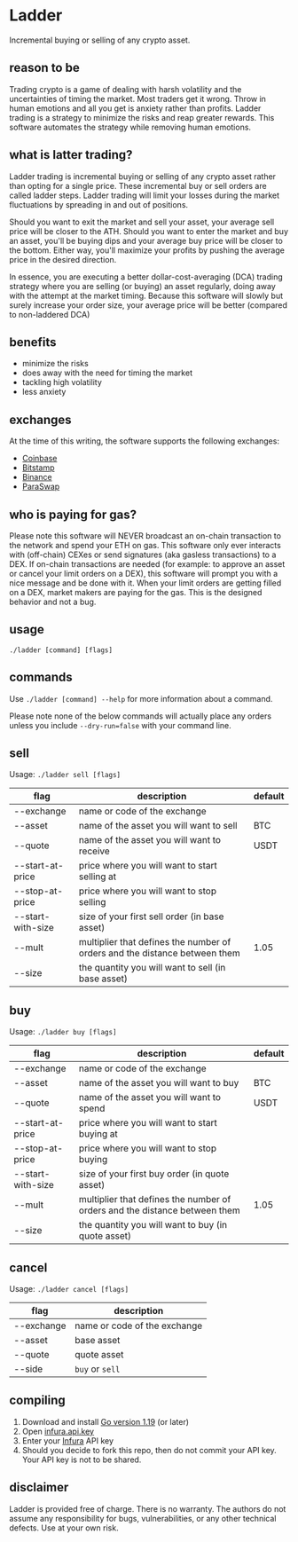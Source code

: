 # Ladder

Incremental buying or selling of any crypto asset.

## reason to be

Trading crypto is a game of dealing with harsh volatility and the uncertainties of timing the market. Most traders get it wrong. Throw in human emotions and all you get is anxiety rather than profits. Ladder trading is a strategy to minimize the risks and reap greater rewards. This software automates the strategy while removing human emotions.

## what is latter trading?

Ladder trading is incremental buying or selling of any crypto asset rather than opting for a single price. These incremental buy or sell orders are called ladder steps. Ladder trading will limit your losses during the market fluctuations by spreading in and out of positions. 

Should you want to exit the market and sell your asset, your average sell price will be closer to the ATH. Should you want to enter the market and buy an asset, you'll be buying dips and your average buy price will be closer to the bottom. Either way, you'll maximize your profits by pushing the average price in the desired direction.

In essence, you are executing a better dollar-cost-averaging (DCA) trading strategy where you are selling (or buying) an asset regularly, doing away with the attempt at the market timing. Because this software will slowly but surely increase your order size, your average price will be better (compared to non-laddered DCA)

## benefits

* minimize the risks
* does away with the need for timing the market
* tackling high volatility
* less anxiety

## exchanges

At the time of this writing, the software supports the following exchanges:
* [Coinbase](https://www.coinbase.com)
* [Bitstamp](https://www.bitstamp.net)
* [Binance](https://www.binance.com)
* [ParaSwap](https://www.paraswap.io)

## who is paying for gas?

Please note this software will NEVER broadcast an on-chain transaction to the network and spend your ETH on gas. This software only ever interacts with (off-chain) CEXes or send signatures (aka gasless transactions) to a DEX. If on-chain transactions are needed (for example: to approve an asset or cancel your limit orders on a DEX), this software will prompt you with a nice message and be done with it. When your limit orders are getting filled on a DEX, market makers are paying for the gas. This is the designed behavior and not a bug.

## usage

`./ladder [command] [flags]`

## commands

Use `./ladder [command] --help` for more information about a command.

Please note none of the below commands will actually place any orders unless you include `--dry-run=false` with your command line.

## sell

Usage: `./ladder sell [flags]`

| flag              | description                                                                | default |
|-------------------|----------------------------------------------------------------------------|---------|
| --exchange        | name or code of the exchange                                               |         |
| --asset           | name of the asset you will want to sell                                    | BTC     |
| --quote           | name of the asset you will want to receive                                 | USDT    |
| --start-at-price  | price where you will want to start selling at                              |         |
| --stop-at-price   | price where you will want to stop selling                                  |         |
| --start-with-size | size of your first sell order (in base asset)                              |         |
| --mult            | multiplier that defines the number of orders and the distance between them | 1.05    |
| --size            | the quantity you will want to sell (in base asset)                         |         |

## buy

Usage: `./ladder buy [flags]`

| flag              | description                                                                | default |
|-------------------|----------------------------------------------------------------------------|---------|
| --exchange        | name or code of the exchange                                               |         |
| --asset           | name of the asset you will want to buy                                     | BTC     |
| --quote           | name of the asset you will want to spend                                   | USDT    |
| --start-at-price  | price where you will want to start buying at                               |         |
| --stop-at-price   | price where you will want to stop buying                                   |         |
| --start-with-size | size of your first buy order (in quote asset)                              |         |
| --mult            | multiplier that defines the number of orders and the distance between them | 1.05    |
| --size            | the quantity you will want to buy (in quote asset)                         |         |

## cancel

Usage: `./ladder cancel [flags]`

| flag              | description                  |
|-------------------|------------------------------|
| --exchange        | name or code of the exchange |
| --asset           | base asset                   |
| --quote           | quote asset                  |
| --side            | `buy` or `sell`              |

## compiling

1. Download and install [Go version 1.19](https://go.dev) (or later)
2. Open [infura.api.key](https://github.com/svanas/ladder/blob/main/api/web3/infura.api.key)
3. Enter your [Infura](https://www.infura.io) API key
4. Should you decide to fork this repo, then do not commit your API key. Your API key is not to be shared.

## disclaimer

Ladder is provided free of charge. There is no warranty. The authors do not assume any responsibility for bugs, vulnerabilities, or any other technical defects. Use at your own risk.
